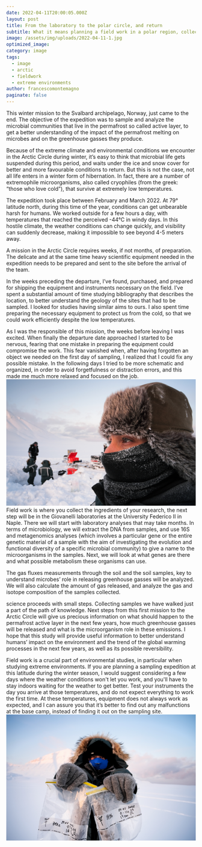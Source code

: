 ```yaml
---
date: 2022-04-11T20:00:05.000Z
layout: post
title: From the laboratory to the polar circle, and return
subtitle: What it means planning a field work in a polar region, collecting samples, and bringing them back to the laboratories, safely.
image: /assets/img/uploads/2022-04-11-1.jpg
optimized_image:
category: image
tags:
  - image
  - arctic
  - fieldwork
  - extreme environments
author: francescomontemagno
paginate: false
---
```

This winter mission to the Svalbard archipelago, Norway, just came to the end. The objective of the expedition was to sample and analyze the microbial communities that live in the permafrost so called active layer, to get a better understanding of the impact of the permafrost melting on microbes and on the greenhouse gasses they produce.

Because of the extreme climate and environmental conditions we encounter in the Arctic Circle during winter, it’s easy to think that microbial life gets suspended during this period, and waits under the ice and snow cover for better and more favourable conditions to return. But this is not the case, not all life enters in a winter form of hibernation. In fact, there are a number of extremophile microorganisms, also called cryophiles (from the greek: “those who love cold”), that survive at extremely low temperatures. 

The expedition took place between February and March 2022. At 79° latitude north, during this time of the year, conditions can get unbearable harsh for humans. We worked outside for a few hours a day, with temperatures that reached the perceived -44°C in windy days. In this hostile climate, the weather conditions can change quickly, and visibility can suddenly decrease, making it impossible to see beyond 4-5 meters away.

A mission in the Arctic Circle requires weeks, if not months, of preparation. The delicate and at the same time heavy scientific equipment needed in the expedition needs to be prepared and sent to the site before the arrival of the team. 

In the weeks preceding the departure, I’ve found, purchased, and prepared for shipping the equipment and instruments necessary on the field. I’ve spent a substantial amount of time studying bibliography that describes the location, to better understand the geology of the sites that had to be sampled. I looked for studies having similar aims to ours. I also spent time preparing the necessary equipment to protect us from the cold, so that we could work efficiently despite the low temperatures.  

As I was the responsible of this mission, the weeks before leaving I was excited. When finally the departure date approached I started to be nervous, fearing that one mistake in preparing the equipment could compromise the work. This fear vanished when, after having forgotten an object we needed on the first day of sampling, I realized that I could fix any possible mistake. In the following days I tried to be more schematic and organized, in order to avoid forgetfulness or distraction errors, and this made me much more relaxed and focused on the job.
![Alt text](/assets/img/uploads/2022-04-11-2.jpg "Francesco Montemagno")
Field work is where you collect the ingredients of your research, the next step will be in the Giovanelli laboratories at the University Federico II in Naple. There we will start with laboratory analyses that may take months. In terms of microbiology, we will extract the DNA from samples, and use 16S and metagenomics analyses (which involves a particular gene or the entire genetic material of a sample with the aim of investigating the evolution and functional diversity of a specific microbial community) to give a name to the microorganisms in the samples. Next, we will look at what genes are there and what possible metabolism these organisms can use. 

The gas fluxes measurements through the soil and the soil samples, key to understand microbes’ role in releasing greenhouse gasses will be analyzed. We will also calculate the amount of gas released, and analyze the gas and isotope composition of the samples collected.

science proceeds with small steps. Collecting samples we have walked just a part of the path of knowledge. Next steps from this first mission to the Arctic Circle will give us precious information on what should happen to the permafrost active layer in the next few years, how much greenhouse gasses will be released and what is the microorganism role in these emissions. I hope that this study will provide useful information to better understand humans’ impact on the environment and the trend of the global warming processes in the next few years, as well as its possible reversibility. 

Field work is a crucial part of environmental studies, in particular when studying extreme environments. If you are planning a sampling expedition at this latitude during the winter season, I would suggest considering a few days where the weather conditions won't let you work, and you'll have to stay indoors waiting for the weather to get better. Test your instruments the day you arrive at those temperatures, and do not expect everything to work the first time. At these temperatures, equipment does not always work as expected, and I can assure you that it’s better to find out any malfunctions at the base camp, instead of finding it out on the sampling site.
![Alt text](/assets/img/uploads/2022-04-11-3.jpg "Martina Cascone showing samples")
